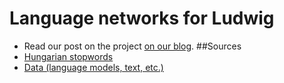 # Language networks for Ludwig
+ Read our post on the project [on our blog](https://crowintelligence.org/the-marriage-of-artificial-intelligence-and-art).
##Sources
+ [Hungarian stopwords](https://raw.githubusercontent.com/stopwords-iso/stopwords-hu/master/stopwords-hu.txt)
+ [Data (language models, text, etc.)](https://drive.google.com/open?id=1p9EVCfDRwSx9oG7MUbQ0yhNJqvNzHlwg)